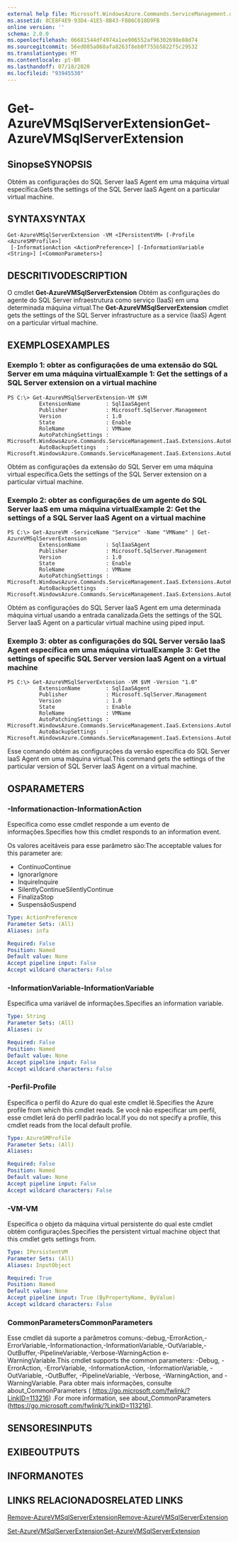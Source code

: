 ```yaml
---
external help file: Microsoft.WindowsAzure.Commands.ServiceManagement.dll-Help.xml
ms.assetid: 8CE8F4E9-93D4-41E5-8B43-F886C018D9FB
online version: ''
schema: 2.0.0
ms.openlocfilehash: 06681544df4974a1ee906552af96302698e88d74
ms.sourcegitcommit: 56ed085a868afa8263f8eb0f755b5822f5c29532
ms.translationtype: MT
ms.contentlocale: pt-BR
ms.lasthandoff: 07/18/2020
ms.locfileid: "93945530"
---
```

# <span data-ttu-id="8ef3e-101">Get-AzureVMSqlServerExtension</span><span class="sxs-lookup"><span data-stu-id="8ef3e-101">Get-AzureVMSqlServerExtension</span></span>

## <span data-ttu-id="8ef3e-102">Sinopse</span><span class="sxs-lookup"><span data-stu-id="8ef3e-102">SYNOPSIS</span></span>
<span data-ttu-id="8ef3e-103">Obtém as configurações do SQL Server IaaS Agent em uma máquina virtual específica.</span><span class="sxs-lookup"><span data-stu-id="8ef3e-103">Gets the settings of the SQL Server IaaS Agent on a particular virtual machine.</span></span>

## <span data-ttu-id="8ef3e-104">SYNTAX</span><span class="sxs-lookup"><span data-stu-id="8ef3e-104">SYNTAX</span></span>

```
Get-AzureVMSqlServerExtension -VM <IPersistentVM> [-Profile <AzureSMProfile>]
 [-InformationAction <ActionPreference>] [-InformationVariable <String>] [<CommonParameters>]
```

## <span data-ttu-id="8ef3e-105">DESCRITIVO</span><span class="sxs-lookup"><span data-stu-id="8ef3e-105">DESCRIPTION</span></span>
<span data-ttu-id="8ef3e-106">O cmdlet **Get-AzureVMSqlServerExtension** Obtém as configurações do agente do SQL Server infraestrutura como serviço (IaaS) em uma determinada máquina virtual.</span><span class="sxs-lookup"><span data-stu-id="8ef3e-106">The **Get-AzureVMSqlServerExtension** cmdlet gets the settings of the SQL Server infrastructure as a service (IaaS) Agent on a particular virtual machine.</span></span>

## <span data-ttu-id="8ef3e-107">EXEMPLOS</span><span class="sxs-lookup"><span data-stu-id="8ef3e-107">EXAMPLES</span></span>

### <span data-ttu-id="8ef3e-108">Exemplo 1: obter as configurações de uma extensão do SQL Server em uma máquina virtual</span><span class="sxs-lookup"><span data-stu-id="8ef3e-108">Example 1: Get the settings of a SQL Server extension on a virtual machine</span></span>
```
PS C:\> Get-AzureVMSqlServerExtension-VM $VM
          ExtensionName        : SqlIaaSAgent
          Publisher            : Microsoft.SqlServer.Management
          Version              : 1.0
          State                : Enable
          RoleName             : VMName
          AutoPatchingSettings : Microsoft.WindowsAzure.Commands.ServiceManagement.IaaS.Extensions.AutoPatchingSettings
          AutoBackupSettings   : Microsoft.WindowsAzure.Commands.ServiceManagement.IaaS.Extensions.AutoBackupSettings
```

<span data-ttu-id="8ef3e-109">Obtém as configurações da extensão do SQL Server em uma máquina virtual específica.</span><span class="sxs-lookup"><span data-stu-id="8ef3e-109">Gets the settings of the SQL Server extension on a particular virtual machine.</span></span>

### <span data-ttu-id="8ef3e-110">Exemplo 2: obter as configurações de um agente do SQL Server IaaS em uma máquina virtual</span><span class="sxs-lookup"><span data-stu-id="8ef3e-110">Example 2: Get the settings of a SQL Server IaaS Agent on a virtual machine</span></span>
```
PS C:\> Get-AzureVM -ServiceName "Service" -Name "VMName" | Get-AzureVMSqlServerExtension
          ExtensionName        : SqlIaaSAgent
          Publisher            : Microsoft.SqlServer.Management
          Version              : 1.0
          State                : Enable
          RoleName             : VMName
          AutoPatchingSettings : Microsoft.WindowsAzure.Commands.ServiceManagement.IaaS.Extensions.AutoPatchingSettings
          AutoBackupSettings   : Microsoft.WindowsAzure.Commands.ServiceManagement.IaaS.Extensions.AutoBackupSettings
```

<span data-ttu-id="8ef3e-111">Obtém as configurações do SQL Server IaaS Agent em uma determinada máquina virtual usando a entrada canalizada.</span><span class="sxs-lookup"><span data-stu-id="8ef3e-111">Gets the settings of the SQL Server IaaS Agent on a particular virtual machine using piped input.</span></span>

### <span data-ttu-id="8ef3e-112">Exemplo 3: obter as configurações do SQL Server versão IaaS Agent específica em uma máquina virtual</span><span class="sxs-lookup"><span data-stu-id="8ef3e-112">Example 3: Get the settings of specific SQL Server version IaaS Agent on a virtual machine</span></span>
```
PS C:\> Get-AzureVMSqlServerExtension -VM $VM -Version "1.0"
          ExtensionName        : SqlIaaSAgent
          Publisher            : Microsoft.SqlServer.Management
          Version              : 1.0
          State                : Enable
          RoleName             : VMName
          AutoPatchingSettings : Microsoft.WindowsAzure.Commands.ServiceManagement.IaaS.Extensions.AutoPatchingSettings
          AutoBackupSettings   : Microsoft.WindowsAzure.Commands.ServiceManagement.IaaS.Extensions.AutoBackupSettings
```

<span data-ttu-id="8ef3e-113">Esse comando obtém as configurações da versão específica do SQL Server IaaS Agent em uma máquina virtual.</span><span class="sxs-lookup"><span data-stu-id="8ef3e-113">This command gets the settings of the particular version of SQL Server IaaS Agent on a virtual machine.</span></span>

## <span data-ttu-id="8ef3e-114">OS</span><span class="sxs-lookup"><span data-stu-id="8ef3e-114">PARAMETERS</span></span>

### <span data-ttu-id="8ef3e-115">-Informationaction</span><span class="sxs-lookup"><span data-stu-id="8ef3e-115">-InformationAction</span></span>
<span data-ttu-id="8ef3e-116">Especifica como esse cmdlet responde a um evento de informações.</span><span class="sxs-lookup"><span data-stu-id="8ef3e-116">Specifies how this cmdlet responds to an information event.</span></span>

<span data-ttu-id="8ef3e-117">Os valores aceitáveis para esse parâmetro são:</span><span class="sxs-lookup"><span data-stu-id="8ef3e-117">The acceptable values for this parameter are:</span></span>

- <span data-ttu-id="8ef3e-118">Contínuo</span><span class="sxs-lookup"><span data-stu-id="8ef3e-118">Continue</span></span>
- <span data-ttu-id="8ef3e-119">Ignorar</span><span class="sxs-lookup"><span data-stu-id="8ef3e-119">Ignore</span></span>
- <span data-ttu-id="8ef3e-120">Inquire</span><span class="sxs-lookup"><span data-stu-id="8ef3e-120">Inquire</span></span>
- <span data-ttu-id="8ef3e-121">SilentlyContinue</span><span class="sxs-lookup"><span data-stu-id="8ef3e-121">SilentlyContinue</span></span>
- <span data-ttu-id="8ef3e-122">Finaliza</span><span class="sxs-lookup"><span data-stu-id="8ef3e-122">Stop</span></span>
- <span data-ttu-id="8ef3e-123">Suspensão</span><span class="sxs-lookup"><span data-stu-id="8ef3e-123">Suspend</span></span>

```yaml
Type: ActionPreference
Parameter Sets: (All)
Aliases: infa

Required: False
Position: Named
Default value: None
Accept pipeline input: False
Accept wildcard characters: False
```

### <span data-ttu-id="8ef3e-124">-InformationVariable</span><span class="sxs-lookup"><span data-stu-id="8ef3e-124">-InformationVariable</span></span>
<span data-ttu-id="8ef3e-125">Especifica uma variável de informações.</span><span class="sxs-lookup"><span data-stu-id="8ef3e-125">Specifies an information variable.</span></span>

```yaml
Type: String
Parameter Sets: (All)
Aliases: iv

Required: False
Position: Named
Default value: None
Accept pipeline input: False
Accept wildcard characters: False
```

### <span data-ttu-id="8ef3e-126">-Perfil</span><span class="sxs-lookup"><span data-stu-id="8ef3e-126">-Profile</span></span>
<span data-ttu-id="8ef3e-127">Especifica o perfil do Azure do qual este cmdlet lê.</span><span class="sxs-lookup"><span data-stu-id="8ef3e-127">Specifies the Azure profile from which this cmdlet reads.</span></span>
<span data-ttu-id="8ef3e-128">Se você não especificar um perfil, esse cmdlet lerá do perfil padrão local.</span><span class="sxs-lookup"><span data-stu-id="8ef3e-128">If you do not specify a profile, this cmdlet reads from the local default profile.</span></span>

```yaml
Type: AzureSMProfile
Parameter Sets: (All)
Aliases: 

Required: False
Position: Named
Default value: None
Accept pipeline input: False
Accept wildcard characters: False
```

### <span data-ttu-id="8ef3e-129">-VM</span><span class="sxs-lookup"><span data-stu-id="8ef3e-129">-VM</span></span>
<span data-ttu-id="8ef3e-130">Especifica o objeto da máquina virtual persistente do qual este cmdlet obtém configurações.</span><span class="sxs-lookup"><span data-stu-id="8ef3e-130">Specifies the persistent virtual machine object that this cmdlet gets settings from.</span></span>

```yaml
Type: IPersistentVM
Parameter Sets: (All)
Aliases: InputObject

Required: True
Position: Named
Default value: None
Accept pipeline input: True (ByPropertyName, ByValue)
Accept wildcard characters: False
```

### <span data-ttu-id="8ef3e-131">CommonParameters</span><span class="sxs-lookup"><span data-stu-id="8ef3e-131">CommonParameters</span></span>
<span data-ttu-id="8ef3e-132">Esse cmdlet dá suporte a parâmetros comuns:-debug,-ErrorAction,-ErrorVariable,-Informationaction,-InformationVariable,-OutVariable,-OutBuffer,-PipelineVariable,-Verbose-WarningAction e-WarningVariable.</span><span class="sxs-lookup"><span data-stu-id="8ef3e-132">This cmdlet supports the common parameters: -Debug, -ErrorAction, -ErrorVariable, -InformationAction, -InformationVariable, -OutVariable, -OutBuffer, -PipelineVariable, -Verbose, -WarningAction, and -WarningVariable.</span></span> <span data-ttu-id="8ef3e-133">Para obter mais informações, consulte about_CommonParameters ( https://go.microsoft.com/fwlink/?LinkID=113216) .</span><span class="sxs-lookup"><span data-stu-id="8ef3e-133">For more information, see about_CommonParameters (https://go.microsoft.com/fwlink/?LinkID=113216).</span></span>

## <span data-ttu-id="8ef3e-134">SENSORES</span><span class="sxs-lookup"><span data-stu-id="8ef3e-134">INPUTS</span></span>

## <span data-ttu-id="8ef3e-135">EXIBE</span><span class="sxs-lookup"><span data-stu-id="8ef3e-135">OUTPUTS</span></span>

## <span data-ttu-id="8ef3e-136">INFORMA</span><span class="sxs-lookup"><span data-stu-id="8ef3e-136">NOTES</span></span>

## <span data-ttu-id="8ef3e-137">LINKS RELACIONADOS</span><span class="sxs-lookup"><span data-stu-id="8ef3e-137">RELATED LINKS</span></span>

[<span data-ttu-id="8ef3e-138">Remove-AzureVMSqlServerExtension</span><span class="sxs-lookup"><span data-stu-id="8ef3e-138">Remove-AzureVMSqlServerExtension</span></span>](./Remove-AzureVMSqlServerExtension.md)

[<span data-ttu-id="8ef3e-139">Set-AzureVMSqlServerExtension</span><span class="sxs-lookup"><span data-stu-id="8ef3e-139">Set-AzureVMSqlServerExtension</span></span>](./Set-AzureVMSqlServerExtension.md)


